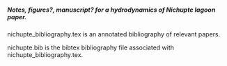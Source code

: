 ##### Notes, figures?, manuscript? for a hydrodynamics of Nichupte lagoon paper. 

nichupte_bibliography.tex is an annotated bibliography of relevant papers.

nichupte.bib is the bibtex bibliography file associated with nichupte_bibliography.tex. 
